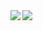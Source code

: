 <a href="https://github-readme-stats.vercel.app/api?username=loftwah&theme=tokyonight&show_icons=true">
  <img align="left" src="https://github-readme-stats.vercel.app/api?username=danielwaltz&theme=tokyonight&show_icons=true" />
</a>

<a href="https://github-readme-stats.vercel.app/api/top-langs/?username=loftwah&theme=tokyonight">
  <img align="left" src="https://github-readme-stats.vercel.app/api/top-langs/?username=danielwaltz&theme=tokyonight" />
</a>
